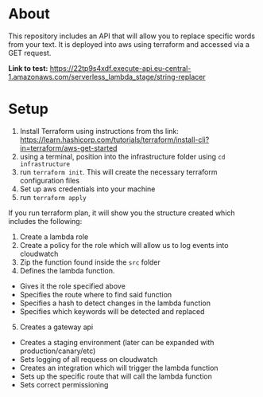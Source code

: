 # About

This repository includes an API that will allow you to replace specific words from your text.
It is deployed into aws using terraform and accessed via a GET request.


**Link to test:** https://22tp9s4xdf.execute-api.eu-central-1.amazonaws.com/serverless_lambda_stage/string-replacer

# Setup
1. Install Terraform using instructions from ths link: https://learn.hashicorp.com/tutorials/terraform/install-cli?in=terraform/aws-get-started
2. using a terminal, position into the infrastructure folder using `cd infrastructure`
3. run `terraform init`. This will create the necessary terraform configuration files
4. Set up aws credentials into your machine
5. run `terraform apply`

If you run terraform plan, it will show you the structure created which includes the following:

1. Create a lambda role
2. Create a policy for the role which will allow us to log events into cloudwatch
3. Zip the function found inside the `src` folder
4. Defines the lambda function.
  - Gives it the role specified above
  - Specifies the route where to find said function
  - Specifies a hash to detect changes in the lambda function
  - Specifies which keywords will be detected and replaced
5. Creates a gateway api
  - Creates a staging environment (later can be expanded with production/canary/etc)
  - Sets logging of all requess on cloudwatch
  - Creates an integration which will trigger the lambda function
  - Sets up the specific route that will call the lambda function
  - Sets correct permissioning
